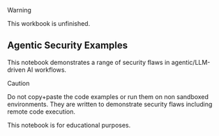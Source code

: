 
> [!WARNING]  
> This workbook is unfinished. 

## Agentic Security Examples

This notebook demonstrates a range of security flaws in agentic/LLM-driven AI workflows.

> [!CAUTION]
> Do not copy+paste the code examples or run them on non sandboxed environments. They are written to demonstrate security flaws including remote code execution.

This notebook is for educational purposes.
